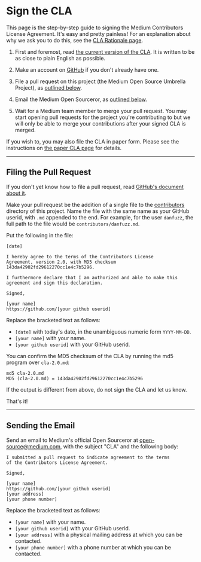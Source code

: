 Sign the CLA
=============

This page is the step-by-step guide to signing the Medium
Contributors License Agreement. It's easy and pretty painless!
For an explanation about why we ask you to do this, see the
[CLA Rationale page](cla-rationale.md).

1. First and foremost, read [the current version of the
   CLA](cla-2.0.md). It is written to be as close to plain
   English as possible.

2. Make an account on [GitHub](https://github.com/) if you don't already
   have one.

3. File a pull request on this project (the Medium Open Source
   Umbrella Project), as [outlined below](#filing-the-pull-request).

4. Email the Medium Open Sourceror, as [outlined below](#sending-the-email).

5. Wait for a Medium team member to merge your pull request. You may start
   opening pull requests for the project you're contributing to but we will
   only be able to merge your contributions after your signed CLA is merged.

If you wish to, you may also file the CLA in paper form. Please
see the instructions on [the paper CLA page](sign-cla-paper.md)
for details.

* * * * * * * * * * * * * * * * * * * * * * * * * * * * * * * *

Filing the Pull Request
-----------------------

If you don't yet know how to file a pull request, read [GitHub's
document about it](https://help.github.com/articles/using-pull-requests).

Make your pull request be the addition of a single file to the
[contributors](contributors) directory of this project. Name the file
with the same name as your GitHub userid, with `.md` appended to the
end. For example, for the user `danfuzz`, the full path to the file
would be `contributors/danfuzz.md`.

Put the following in the file:

```
[date]

I hereby agree to the terms of the Contributors License
Agreement, version 2.0, with MD5 checksum
143da42902fd29612270cc1e4c7b5296.

I furthermore declare that I am authorized and able to make this
agreement and sign this declaration.

Signed,

[your name]
https://github.com/[your github userid]
```

Replace the bracketed text as follows:

* `[date]` with today's date, in the unambiguous numeric form `YYYY-MM-DD`.
* `[your name]` with your name.
* `[your github userid]` with your GitHub userid.

You can confirm the MD5 checksum of the CLA by running the md5 program over `cla-2.0.md`:

```
md5 cla-2.0.md
MD5 (cla-2.0.md) = 143da42902fd29612270cc1e4c7b5296
```

If the output is different from above, do not sign the CLA and let us know.

That's it!

* * * * * * * * * * * * * * * * * * * * * * * * * * * * * * * *

Sending the Email
-----------------

Send an email to Medium's official Open Sourceror
at [open-source@medium.com](mailto:open-source@medium.com),
with the subject "CLA" and the following body:

```
I submitted a pull request to indicate agreement to the terms
of the Contributors License Agreement.

Signed,

[your name]
https://github.com/[your github userid]
[your address]
[your phone number]
```

Replace the bracketed text as follows:

* `[your name]` with your name.
* `[your github userid]` with your GitHub userid.
* `[your address]` with a physical mailing address at which you can be
  contacted.
* `[your phone number]` with a phone number at which you can be contacted.
